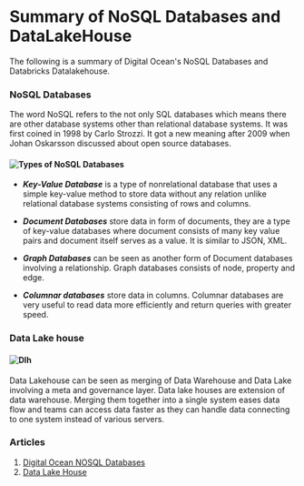 # Summary of NoSQL Databases and DataLakeHouse
The following is a summary of Digital Ocean's NoSQL Databases and Databricks Datalakehouse.
### NoSQL Databases
The word NoSQL refers to the not only SQL databases which means there are other database systems other than relational database systems. It was first coined in 1998 by Carlo Strozzi. It got a new meaning after 2009 when Johan Oskarsson discussed about open source databases.
#### ![Types of NoSQL Databases](https://abcloudz.com/wp-content/uploads/2021/01/NoSQL.png?x12144)
                   
- ***Key-Value Database*** is a type of nonrelational database that uses a simple key-value method to store data without any relation unlike relational database systems consisting of rows and columns.
* ***Document Databases*** store data in form of documents, they are a type of key-value databases where document consists of many key value pairs and document itself serves as a value. It is similar to JSON, XML.
+ ***Graph Databases*** can be seen as another form of Document databases involving a relationship. Graph databases consists of node, property and edge.
- ***Columnar databases*** store data in columns. Columnar databases are very useful to read data more efficiently and return queries with greater speed.
### Data Lake house
#### ![Dlh](https://media.thoughtspot.com/35707/1668566973-what-is-a-data-lakehouse_seo-hub.jpg?auto=format&fit=max&w=1200)
Data Lakehouse can be seen as merging of Data Warehouse and Data Lake involving a meta and governance layer.
Data lake houses are extension of data warehouse.
Merging them together into a single system eases data flow and teams can access data faster as they can handle data connecting to one system instead of various servers.
### Articles
1. [Digital Ocean NOSQL Databases](https://www.digitalocean.com/community/tutorials/a-comparison-of-nosql-database-management-systems-and-models)
1. [Data Lake House](https://www.databricks.com/glossary/data-lakehouse)
